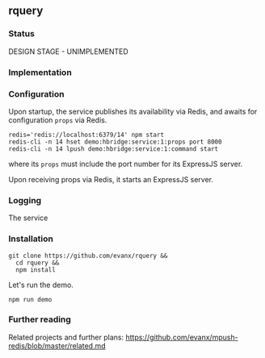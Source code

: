 
## rquery



### Status

DESIGN STAGE - UNIMPLEMENTED


### Implementation


### Configuration

Upon startup, the service publishes its availability via Redis, and awaits for configuration `props` via Redis.

```shell
redis='redis://localhost:6379/14' npm start
redis-cli -n 14 hset demo:hbridge:service:1:props port 8000
redis-cli -n 14 lpush demo:hbridge:service:1:command start
```
where its `props` must include the port number for its ExpressJS server.

Upon receiving props via Redis, it starts an ExpressJS server.

### Logging

The service




### Installation

```shell
git clone https://github.com/evanx/rquery &&
  cd rquery &&
  npm install
```

Let's run the demo.
```shell
npm run demo
```

### Further reading

Related projects and further plans: https://github.com/evanx/mpush-redis/blob/master/related.md

